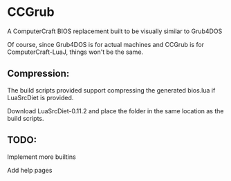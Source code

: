 CCGrub
==========

A ComputerCraft BIOS replacement built to be visually similar to Grub4DOS

Of course, since Grub4DOS is for actual machines and CCGrub is for ComputerCraft-LuaJ, things won't be the same.

Compression:
------------

The build scripts provided support compressing the generated bios.lua if LuaSrcDiet is provided.

Download LuaSrcDiet-0.11.2 and place the folder in the same location as the build scripts.

TODO:
-----

Implement more builtins

Add help pages
